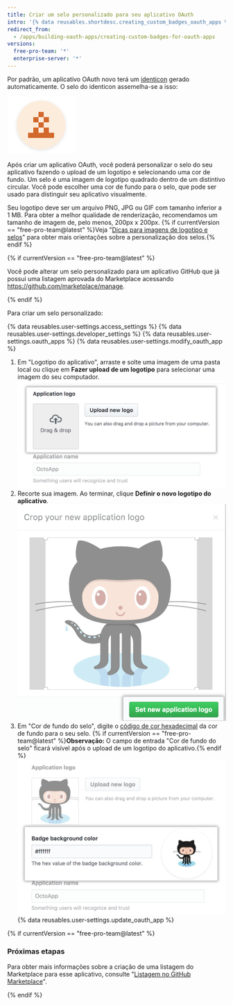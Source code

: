```yaml
---
title: Criar um selo personalizado para seu aplicativo OAuth
intro: '{% data reusables.shortdesc.creating_custom_badges_oauth_apps %}'
redirect_from:
  - /apps/building-oauth-apps/creating-custom-badges-for-oauth-apps
versions:
  free-pro-team: '*'
  enterprise-server: '*'
---
```


Por padrão, um aplicativo OAuth novo terá um [identicon](https://github.com/blog/1586-identicons) gerado automaticamente. O selo do identicon assemelha-se a isso:

![Identicon](/assets/images/identicon.png)

Após criar um aplicativo OAuth, você poderá personalizar o selo do seu aplicativo fazendo o upload de um logotipo e selecionando uma cor de fundo. Um selo é uma imagem de logotipo quadrado dentro de um distintivo circular. Você pode escolher uma cor de fundo para o selo, que pode ser usado para distinguir seu aplicativo visualmente.

Seu logotipo deve ser um arquivo PNG, JPG ou GIF com tamanho inferior a 1 MB. Para obter a melhor qualidade de renderização, recomendamos um tamanho de imagem de, pelo menos, 200px x 200px. {% if currentVersion == "free-pro-team@latest" %}Veja "[Dicas para imagens de logotipo e selos](/marketplace/listing-on-github-marketplace/writing-github-marketplace-listing-descriptions/#guidelines-for-logos)" para obter mais orientações sobre a personalização dos selos.{% endif %}

{% if currentVersion == "free-pro-team@latest" %}

Você pode alterar um selo personalizado para um aplicativo GitHub que já possui uma listagem aprovada do Marketplace acessando https://github.com/marketplace/manage.

{% endif %}

Para criar um selo personalizado:

{% data reusables.user-settings.access_settings %}
{% data reusables.user-settings.developer_settings %}
{% data reusables.user-settings.oauth_apps %}
{% data reusables.user-settings.modify_oauth_app %}
1. Em "Logotipo do aplicativo", arraste e solte uma imagem de uma pasta local ou clique em **Fazer upload de um logotipo** para selecionar uma imagem do seu computador. ![Faça o upload de um logotipo](/assets/images/oauth-apps/oauth_apps_upload_logo.png)
6. Recorte sua imagem. Ao terminar, clique **Definir o novo logotipo do aplicativo**. ![Corte e defina o logotipo](/assets/images/oauth-apps/oauth_apps_crop_and_set_logo.png)
7. Em "Cor de fundo do selo", digite o [código de cor hexadecimal](http://www.color-hex.com/) da cor de fundo para o seu selo.
{% if currentVersion == "free-pro-team@latest" %}**Observação:** O campo de entrada "Cor de fundo do selo" ficará visível após o upload de um logotipo do aplicativo.{% endif %}
![Cor de fundo do selo](/assets/images/oauth-apps/oauth_apps_badge_background_color.png)
{% data reusables.user-settings.update_oauth_app %}

{% if currentVersion == "free-pro-team@latest" %}

### Próximas etapas

Para obter mais informações sobre a criação de uma listagem do Marketplace para esse aplicativo, consulte "[Listagem no GitHub Marketplace](/marketplace/listing-on-github-marketplace/)".

{% endif %}
